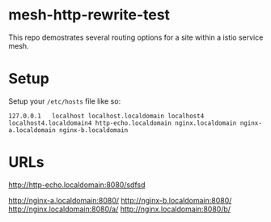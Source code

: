 # mesh-http-rewrite-test

This repo demostrates several routing options for a site within a istio service mesh.

# Setup

Setup your `/etc/hosts` file like so:

```
127.0.0.1   localhost localhost.localdomain localhost4 localhost4.localdomain4 http-echo.localdomain nginx.localdomain nginx-a.localdomain nginx-b.localdomain
```


# URLs

http://http-echo.localdomain:8080/sdfsd

http://nginx-a.localdomain:8080/
http://nginx-b.localdomain:8080/
http://nginx.localdomain:8080/a/
http://nginx.localdomain:8080/b/

